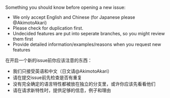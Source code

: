 Something you should know before opening a new issue:

+ We only accept English and Chinese (for Japanese please @AkimotoAkari)
+ Please check for duplication first.
+ Undecided features are put into seperate branches, so you might review them first
+ Provide detailed information/examples/reasons when you request new features

在开启一个新的issue前你应该注意的东西：

+ 我们只接受英语和中文（日文请@AkimotoAkari）
+ 请在提交issue前先检查是否有重复
+ 没有完全确定的语言特性都被放在独立的分支里，或许你应该先看看他们
+ 请在请求新特性时，提供足够的信息，例子和理由
